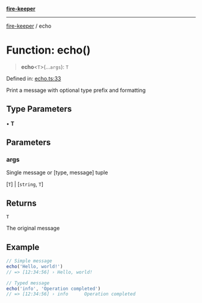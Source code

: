 [**fire-keeper**](../README.md)

***

[fire-keeper](../README.md) / echo

# Function: echo()

> **echo**\<`T`\>(...`args`): `T`

Defined in: [echo.ts:33](https://github.com/phonowell/fire-keeper/blob/master/src/echo.ts#L33)

Print a message with optional type prefix and formatting

## Type Parameters

• **T**

## Parameters

### args

Single message or [type, message] tuple

\[`T`\] | \[`string`, `T`\]

## Returns

`T`

The original message

## Example

```typescript
// Simple message
echo('Hello, world!')
// => [12:34:56] › Hello, world!

// Typed message
echo('info', 'Operation completed')
// => [12:34:56] › info      Operation completed
```
